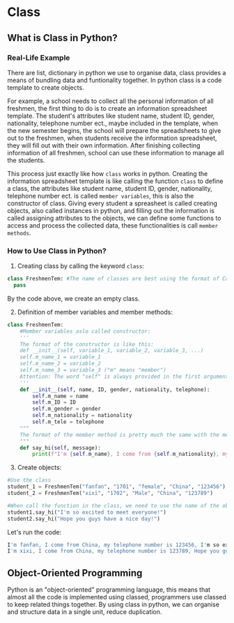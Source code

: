 # Class

## What is Class in Python?

### Real-Life Example
There are list, dictionary in python we use to organise data, class provides a means of bundling data and funtionality together. In python class is a code template to create objects. 

For example, a school needs to collect all the personal information of all freshmen, the first thing to do is to create an information spreadsheet template. The student's attributes like student name, student ID, gender, nationality, telephone number ect., maybe included in the template, when the new semester begins, the school will prepare the spreadsheets to give out to the freshmen, when students receive the information spreadsheet, they will fill out with their own information. After finishing collecting information of all freshmen, school can use these information to manage all the students.

This process just exactly like how `class` works in python. Creating the information spreadsheet template is like calling the function `class` to define a class, the attributes like student name, student ID, gender, nationality, telephone number ect. is called `member variables`, this is also the constructor of class. Giving every student a spreasheet is called creating objects, also called instances in python, and filling out the information is called assigning attributes to the objects, we can define some functions to access and process the collected data, these functionalities is call `member methods`.

### How to Use Class in Python?

1. Creating class by calling the keyword `class`:
```py
class FreshmenTem: #The name of classes are best using the format of CamelCase, refer to this website: https://google.github.io/styleguide/pyguide.html
  pass
```
By the code above, we create an empty class.

2. Definition of member variables and member methods:
```py
class FreshmenTem:
    #Member variables aslo called constructor:
    '''
    The format of the constructor is like this:
    def __init__(self, variable_1, variable_2, variable_3, ...)
    self.m_name_1 = variable_1
    self.m_name_2 = variable_2
    self.m_name_3 = variable_3 ("m" means "member")
    Attention: The word "self" is always provided in the first argument.
    '''
    def __init__(self, name, ID, gender, nationality, telephone):
        self.m_name = name
        self.m_ID = ID
        self.m_gender = gender
        self.m_nationality = nationality
        self.m_tele = telephone
    """
    The format of the member method is pretty much the same with the member variables. But keep it in mind that when we want to call the member variables, we should use the keyword "self." following with the name of the variables.
    """
    def say_hi(self, message):
        print(f"I'm {self.m_name}, I come from {self.m_nationality}, my telephone number is {self.m_tele}, {message}")
```

3. Create objects:
```py
#Use the class
student_1 = FreshmenTem("fanfan", "1701", "female", "China", "123456")
student_2 = FreshmenTem("xixi", "1702", "Male", "China", "123789")

#When call the function in the class, we need to use the name of the object followed by a dot and the name of the function: object.function_name(parameter)
student1.say_hi("I'm so excited to meet everyone!")
student2.say_hi("Hope you guys have a nice day!")
```

Let's run the code:
```py
I'm fanfan, I come from China, my telephone number is 123456, I'm so excited to meet everyone!
I'm xixi, I come from China, my telephone number is 123789, Hope you guys have a nice day!
```

## Object-Oriented Programming

Python is an "object-oriented" programming language, this means that almost all the code is implemented using classed, programmers use classed to keep related things together. By using class in python, we can organise and structure data in a single unit, reduce duplication.
